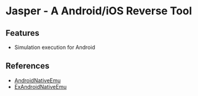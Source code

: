 # Jasper - A Android/iOS Reverse Tool
## Features
- Simulation execution for Android

## References
- [AndroidNativeEmu](https://github.com/AeonLucid/AndroidNativeEmu.git)
- [ExAndroidNativeEmu](https://github.com/maiyao1988/ExAndroidNativeEmu.git)